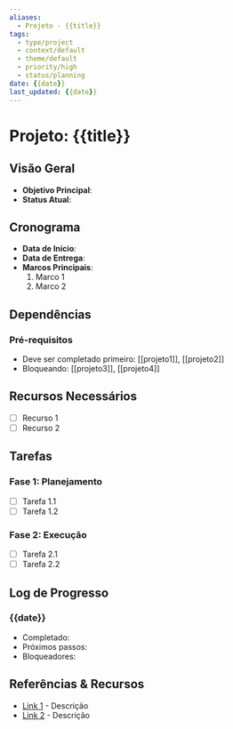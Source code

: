 ```yaml
---
aliases:
  - Projeto - {{title}}
tags:
  - type/project
  - context/default
  - theme/default
  - priority/high
  - status/planning
date: {{date}}
last_updated: {{date}}
---
```


# Projeto: {{title}}

## Visão Geral
- **Objetivo Principal**:
- **Status Atual**:

## Cronograma
- **Data de Início**: 
- **Data de Entrega**: 
- **Marcos Principais**:
  1. Marco 1
  2. Marco 2

## Dependências
### Pré-requisitos
- Deve ser completado primeiro: [[projeto1]], [[projeto2]]
- Bloqueando: [[projeto3]], [[projeto4]]

## Recursos Necessários
- [ ] Recurso 1
- [ ] Recurso 2

## Tarefas
### Fase 1: Planejamento
- [ ] Tarefa 1.1
- [ ] Tarefa 1.2

### Fase 2: Execução
- [ ] Tarefa 2.1
- [ ] Tarefa 2.2

## Log de Progresso
### {{date}}
- Completado:
- Próximos passos:
- Bloqueadores:

## Referências & Recursos
- [Link 1](url) - Descrição
- [Link 2](url) - Descrição